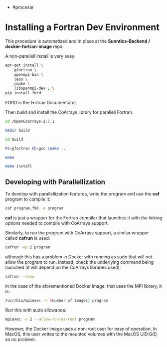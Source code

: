 - #procesar

# Installing a Fortran Dev Environment

This procedure is automatized and in place at the **Sunntics-Backend /
docker-fortran-image** repo.

A non-parallell install is very easy:

```bash
apt-get install \
    gfortran \
    openmpi-bin \
    less \
    cmake \
    libopenmpi-dev ; \
pip install ford
```

FORD is the Fortran Documentator.

Then build and install the CoArrays library for parallell Fortran:

```bash
cd /OpenCoarrays-2.7.1

mkdir build

cd build

FC=gfortran CC=gcc cmake ..

make

make install
```



## Developing with Parallellization

To develop with parallellization features, write the program and use the
**caf** program to compile it:

```bash
caf program.f90 -o program
```

**caf** is just a wrapper for the Fortran compiler that launches it with
the linking options needed to compile with CoArrays support.

Similarly, to run the program with CoArrays support, a similar wrapper
called **cafrun** is used:

```bash
cafrun -np 2 program
```

although this has a problem in Docker with running as sudo that will not
allow the program to run. Instead, check the underlying command being
launched (it will depend on the CoArrays libraries used):

```bash
cafrun --show
```

In the case of the aforementioned Docker image, that uses the MPI
library, it is:

```bash
/usr/bin/mpiexec -n (number of images) program
```

Run this with sudo allowance:

```bash
mpiexec -n 2 --allow-run-as-root program
```

However, the Docker image uses a non-root user for easy of operation. In
MacOS, this user writes to the mounted volumes with the MacOS UID:GID,
so no problem.

